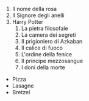 1. Il nome della rosa
2. Il Signore degli anelli
3. Harry Potter
   1. La pietra filosofale
   2. La camera dei segreti
   3. Il prigioniero di Azkaban
   4. Il calice di fuoco
   5. L'ordine della fenice
   6. Il principe mezzosangue
   7. I doni della morte
  
* Pizza
* Lasagne
* Bretzel
